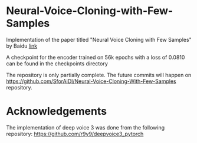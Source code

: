 # Neural-Voice-Cloning-with-Few-Samples
Implementation of the paper titled "Neural Voice Cloning with Few Samples" by Baidu [link](https://arxiv.org/pdf/1802.06006)

A checkpoint for the encoder trained on 56k epochs with a loss of 0.0810 can be found in the checkpoints directory

The repository is only partially complete. The future commits will happen on https://github.com/SforAiDl/Neural-Voice-Cloning-With-Few-Samples repository.

# Acknowledgements

The implementation of deep voice 3 was done from the following repository:
https://github.com/r9y9/deepvoice3_pytorch
